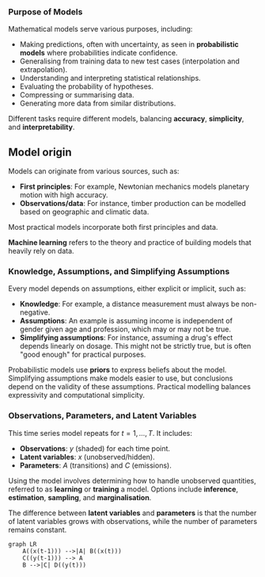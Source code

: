### Purpose of Models

Mathematical models serve various purposes, including:
- Making predictions, often with uncertainty, as seen in **probabilistic models** where probabilities indicate confidence.
- Generalising from training data to new test cases (interpolation and extrapolation).
- Understanding and interpreting statistical relationships.
- Evaluating the probability of hypotheses.
- Compressing or summarising data.
- Generating more data from similar distributions.

Different tasks require different models, balancing **accuracy**, **simplicity**, and **interpretability**.

## Model origin

Models can originate from various sources, such as:
- **First principles**: For example, Newtonian mechanics models planetary motion with high accuracy.
- **Observations/data**: For instance, timber production can be modelled based on geographic and climatic data.

Most practical models incorporate both first principles and data.  

**Machine learning** refers to the theory and practice of building models that heavily rely on data.

### Knowledge, Assumptions, and Simplifying Assumptions

Every model depends on assumptions, either explicit or implicit, such as:
- **Knowledge**: For example, a distance measurement must always be non-negative.
- **Assumptions**: An example is assuming income is independent of gender given age and profession, which may or may not be true.
- **Simplifying assumptions**: For instance, assuming a drug's effect depends linearly on dosage. This might not be strictly true, but is often "good enough" for practical purposes.

Probabilistic models use **priors** to express beliefs about the model. Simplifying assumptions make models easier to use, but conclusions depend on the validity of these assumptions. Practical modelling balances expressivity and computational simplicity.

### Observations, Parameters, and Latent Variables

This time series model repeats for $t = 1, \dots, T$. It includes:
- **Observations**: $y$ (shaded) for each time point.
- **Latent variables**: $x$ (unobserved/hidden).
- **Parameters**: $A$ (transitions) and $C$ (emissions).

Using the model involves determining how to handle unobserved quantities, referred to as **learning** or **training** a model. Options include **inference**, **estimation**, **sampling**, and **marginalisation**.

The difference between **latent variables** and **parameters** is that the number of latent variables grows with observations, while the number of parameters remains constant.

```mermaid
graph LR
    A((x(t-1))) -->|A| B((x(t)))
    C((y(t-1))) --> A
    B -->|C| D((y(t)))
```


